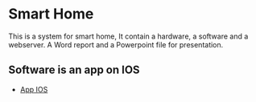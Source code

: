 # Smart Home
This is a system for smart home, It contain a hardware, a software and a webserver. A Word report and a Powerpoint file for presentation.
## Software is an app on IOS
* [App IOS](/Document)
